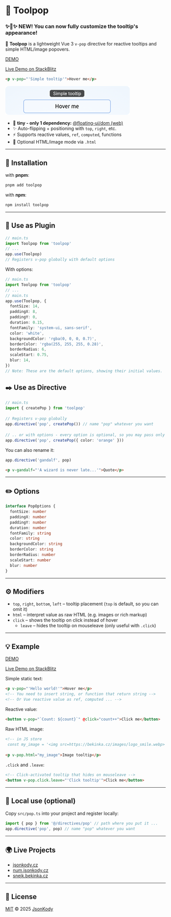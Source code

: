 # 💬 Toolpop

### ✨🎨✨ **NEW!** You can now fully customize the tooltip's appearance!

💬 **Toolpop** is a lightweight Vue 3 `v-pop` directive for reactive tooltips and simple HTML/image popovers.

[DEMO](https://toolpop.jsonkody.cz)

[Live Demo on StackBlitz](https://stackblitz.com/github/JsonKody/toolpop_demo?file=src%2FApp.vue)

```html
<p v-pop="'Simple tooltip'">Hover me</p>
```

![screenshot](./screenshot.png)

- 🎁 **tiny - only 1 dependency:** [@floating-ui/dom
  ](https://www.npmjs.com/package/@floating-ui/dom) [(web)](https://floating-ui.com)
- ✨ Auto-flipping + positioning with `top`, `right`, etc.
- ⚡ Supports reactive values, `ref`, `computed`, functions
- 🧩 Optional HTML/image mode via `.html`

---

## 🚀 Installation

with **pnpm**:

```sh
pnpm add toolpop
```

with **npm**:

```sh
npm install toolpop
```

---

## 🧩 Use as Plugin

```ts
// main.ts
import Toolpop from 'toolpop'
// ...
app.use(Toolpop)
// Registers v-pop globally with default options
```

With options:

```ts
// main.ts
import Toolpop from 'toolpop'
// ...
// main.ts
app.use(Toolpop, {
  fontSize: 14,
  paddingX: 8,
  paddingY: 0,
  duration: 0.15,
  fontFamily: 'system-ui, sans-serif',
  color: 'white',
  backgroundColor: 'rgba(0, 0, 0, 0.7)',
  borderColor: 'rgba(255, 255, 255, 0.28)',
  borderRadius: 6,
  scaleStart: 0.75,
  blur: 14,
})
// Note: These are the default options, showing their initial values.
```

## ✒️ Use as Directive

```ts
// main.ts
import { createPop } from 'toolpop'

// Registers v-pop globally
app.directive('pop', createPop()) // name "pop" whatever you want

// .. or with options - every option is optional, so you may pass only what you need
app.directive('pop', createPop({ color: 'orange' }))
```

You can also rename it:

```ts
app.directive('gandalf', pop)
```

```html
<p v-gandalf="'A wizard is never late...'">Quote</p>
```

---

## ✏️ Options

```ts
interface PopOptions {
  fontSize: number
  paddingX: number
  paddingY: number
  duration: number
  fontFamily: string
  color: string
  backgroundColor: string
  borderColor: string
  borderRadius: number
  scaleStart: number
  blur: number
}
```

---

## ⚙️ Modifiers

- `top`, `right`, `bottom`, `left` – tooltip placement (`top` is default, so you can omit it)
- `html` – interpret value as raw HTML (e.g. images or rich markup)
- `click` – shows the tooltip on click instead of hover
  - `leave` – hides the tooltip on mouseleave (only useful with `.click`)

---

## 💡 Example

[DEMO](https://toolpop.jsonkody.cz)

[Live Demo on StackBlitz](https://stackblitz.com/github/JsonKody/toolpop_demo?file=src%2FApp.vue)

Simple static text:

```html
<p v-pop="'Hello world!'">Hover me</p>
<!-- You need to insert string, or function that return string -->
<!-- Or Vue reactive value as ref, computed ... -->
```

Reactive value:

```html
<button v-pop="`Count: ${count}`" @click="count++">Click me</button>
```

Raw HTML image:

```html
<!-- in JS store
 const my_image = '<img src=https://bekinka.cz/images/logo_smile.webp>' -->

<p v-pop.html="my_image">Image tooltip</p>
```

`.click` and `.leave`:

```html
<!-- Click-activated tooltip that hides on mouseleave -->
<button v-pop.click.leave="'Click tooltip'">Click me</button>
```

---

## 📁 Local use (optional)

Copy `src/pop.ts` into your project and register locally:

```ts
import { pop } from '@/directives/pop' // path where you put it ...
app.directive('pop', pop) // name "pop" whatever you want
```

---

## 🌍 Live Projects

- [jsonkody.cz](https://jsonkody.cz)
- [num.jsonkody.cz](https://num.jsonkody.cz)
- [snejk.bekinka.cz](https://snejk.bekinka.cz)

---

## 🪪 License

[MIT](https://github.com/jsonkody/toolpop/blob/main/LICENSE) © 2025 [JsonKody](https://github.com/jsonkody)
